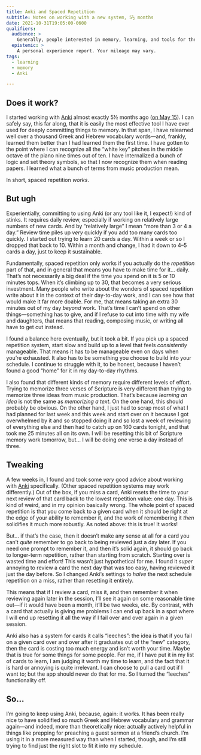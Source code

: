 ```yaml
---
title: Anki and Spaced Repetition
subtitle: Notes on working with a new system, 5½ months
date: 2021-10-31T19:05:00-0600
qualifiers:
  audience: >
    Generally, people interested in memory, learning, and tools for the same; but specifically, people who already know how spaced repetition systems work (I’m not going to explain it).
  epistemic: >
    A personal experience report. Your mileage may vary.
tags:
  - learning
  - memory
  - Anki

---
```


## Does it work?

I started working with [Anki][anki] almost exactly 5½ months ago ([on May 15][start-note]). I can safely say, this far along, that it is easily the most effective tool I have ever used for deeply committing things to memory. In that span, I have relearned well over a thousand Greek and Hebrew vocabulary words—and, frankly, learned them better than I had learned them the first time. I have gotten to the point where I can recognize all the “white key” pitches in the middle octave of the piano nine times out of ten. I have internalized a bunch of logic and set theory symbols, so that I now recognize them when reading papers. I learned what a bunch of terms from music production mean.

In short, spaced repetition *works*.

[anki]: https://apps.ankiweb.net/
[start-note]: https://v5.chriskrycho.com/notes/2021-05-15-1142/

## But ugh

Experientially, committing to using Anki (or any tool like it, I expect!) kind of stinks. It requires daily review, especially if working on relatively large numbers of new cards. And by “relatively large” I mean “more than 3 or 4 a day.” Review time piles up *very* quickly if you add too many cards too quickly. I started out trying to learn 20 cards a day. Within a week or so I dropped that back to 10. Within a month and change, I had it down to 4–5 cards a day, just to keep it sustainable.

Fundamentally, spaced repetition only works if you actually do the *repetition* part of that, and in general that means you have to make time for it… daily. That’s not necessarily a big deal if the time you spend on it is 5 or 10 minutes tops. When it’s climbing up to 30, that becomes a very serious investment. Many people who write about the wonders of spaced repetition write about it in the context of their day-to-day work, and I can see how that would make it far more doable. For me, that means taking an extra 30 minutes out of my day *beyond* work. That’s time I can’t spend on other things—something has to give, and if I refuse to cut into time with my wife and daughters, that means that reading, composing music, or writing all have to get cut instead.

I found a balance here eventually, but it took a bit. If you pick up a spaced repetition system, start slow and build up to a level that feels *consistently* manageable. That means it has to be manageable even on days when you’re exhausted. It also has to be something you choose to build into your schedule. I continue to struggle with it, to be honest, because I haven’t found a good “home” for it in my day-to-day rhythms.

I also found that different kinds of memory require different levels of effort. Trying to memorize three verses of Scripture is very different than trying to memorize three ideas from music production. That’s because *learning an idea* is not the same as *memorizing a text*. On the one hand, this should probably be obvious. On the other hand, I just had to scrap most of what I had planned for last week and this week and start over on it because I got overwhelmed by it and so stopped doing it and so lost a week of reviewing of everything else and then had to catch up on 160 cards tonight, and that took me 25 minutes all on its own. I will be resetting this bit of Scripture memory work tomorrow, but… I will be doing *one* verse a day instead of three.

## Tweaking

A few weeks in, I found and took some *very* good advice about working with [Anki][anki] specifically. (Other spaced repetition systems may work differently.) Out of the box, if you miss a card, Anki resets the time to your next review of that card back to the lowest repetition value: one day. This is kind of weird, and in my opinion basically wrong. The whole point of spaced repetition is that you come back to a given card when it should be right at the edge of your ability to remember it, and the work of remembering it *then* solidifies it much more robustly. As noted above: this is true! It works!

But… if that’s the case, then it doesn’t make any sense at all for a card you can’t *quite* remember to go back to being reviewed just a day later. If you need one prompt to remember it, and then it’s solid again, it should go back to longer-term repetition, rather than starting from scratch. Starting over is wasted time and effort! This wasn’t just hypothetical for me. I found it *super* annoying to review a card the next day that was too easy, having reviewed it just the day before. So I changed Anki’s settings to *halve* the next schedule repetition on a miss, rather than resetting it entirely.

This means that if I review a card, miss it, and then remember it when reviewing again later in the session, I’ll see it again on some reasonable time out—if it would have been a month, it’ll be two weeks, etc. By contrast, with a card that actually is giving me problems I can end up back in a spot where I will end up resetting it all the way if I fail over and over again in a given session.

Anki also has a system for cards it calls “leeches”: the idea is that if you fail on a given card over and over after it graduates out of the “new” category, then the card is costing too much energy and isn’t worth your time. Maybe that is true for some things for some people. For me, if I have put it in my list of cards to learn, I am judging it worth my time to learn, and the fact that it is hard or annoying is quite irrelevant. I can choose to pull a card out if I want to; but the app should never do that for me. So I turned the “leeches” functionality off.

## So…

I’m going to keep using Anki, because, again: it works. It has been really nice to have solidified so much Greek and Hebrew vocabulary and grammar again—and indeed, more than theoretically nice: actually actively helpful in things like prepping for preaching a guest sermon at a friend’s church. I’m using it in a more measured way than when I started, though, and I’m still trying to find just the right slot to fit it into my schedule.
